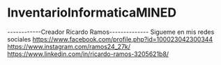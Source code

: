# InventarioInformaticaMINED
------------Creador Ricardo Ramos--------------
Sigueme en mis redes sociales
https://www.facebook.com/profile.php?id=100023042300344
https://www.instagram.com/ramos24_27k/
https://www.linkedin.com/in/ricardo-ramos-3205621b8/

